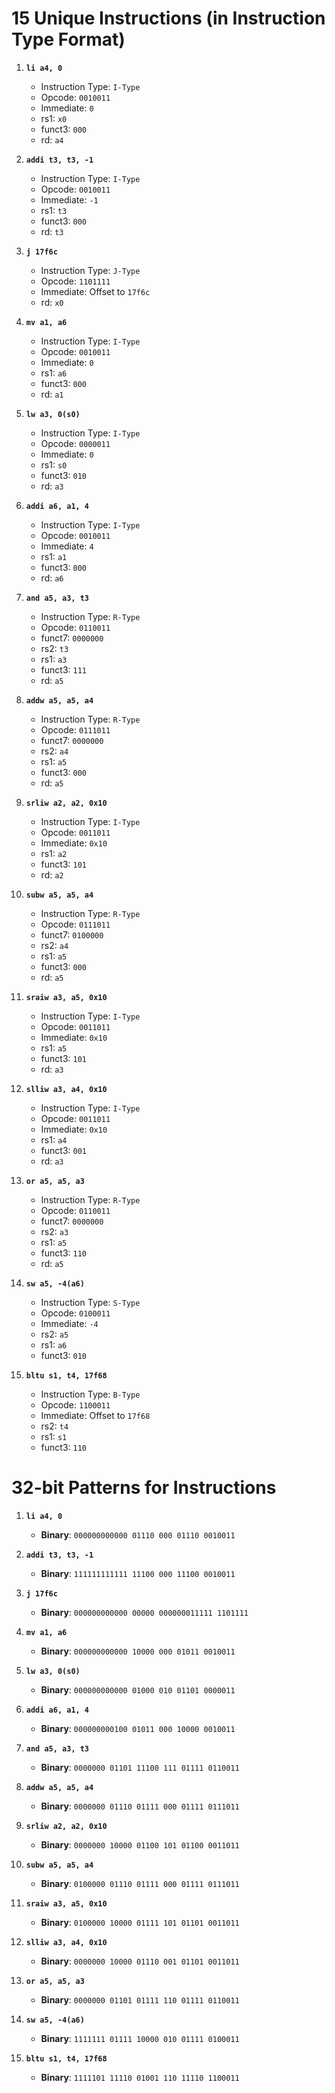 # 15 Unique Instructions (in Instruction Type Format)

1. **`li a4, 0`**
   - Instruction Type: `I-Type`
   - Opcode: `0010011`
   - Immediate: `0`
   - rs1: `x0`
   - funct3: `000`
   - rd: `a4`

2. **`addi t3, t3, -1`**
   - Instruction Type: `I-Type`
   - Opcode: `0010011`
   - Immediate: `-1`
   - rs1: `t3`
   - funct3: `000`
   - rd: `t3`

3. **`j 17f6c`**
   - Instruction Type: `J-Type`
   - Opcode: `1101111`
   - Immediate: Offset to `17f6c`
   - rd: `x0`

4. **`mv a1, a6`**
   - Instruction Type: `I-Type`
   - Opcode: `0010011`
   - Immediate: `0`
   - rs1: `a6`
   - funct3: `000`
   - rd: `a1`

5. **`lw a3, 0(s0)`**
   - Instruction Type: `I-Type`
   - Opcode: `0000011`
   - Immediate: `0`
   - rs1: `s0`
   - funct3: `010`
   - rd: `a3`

6. **`addi a6, a1, 4`**
   - Instruction Type: `I-Type`
   - Opcode: `0010011`
   - Immediate: `4`
   - rs1: `a1`
   - funct3: `000`
   - rd: `a6`

7. **`and a5, a3, t3`**
   - Instruction Type: `R-Type`
   - Opcode: `0110011`
   - funct7: `0000000`
   - rs2: `t3`
   - rs1: `a3`
   - funct3: `111`
   - rd: `a5`

8. **`addw a5, a5, a4`**
   - Instruction Type: `R-Type`
   - Opcode: `0111011`
   - funct7: `0000000`
   - rs2: `a4`
   - rs1: `a5`
   - funct3: `000`
   - rd: `a5`

9. **`srliw a2, a2, 0x10`**
   - Instruction Type: `I-Type`
   - Opcode: `0011011`
   - Immediate: `0x10`
   - rs1: `a2`
   - funct3: `101`
   - rd: `a2`

10. **`subw a5, a5, a4`**
    - Instruction Type: `R-Type`
    - Opcode: `0111011`
    - funct7: `0100000`
    - rs2: `a4`
    - rs1: `a5`
    - funct3: `000`
    - rd: `a5`

11. **`sraiw a3, a5, 0x10`**
    - Instruction Type: `I-Type`
    - Opcode: `0011011`
    - Immediate: `0x10`
    - rs1: `a5`
    - funct3: `101`
    - rd: `a3`

12. **`slliw a3, a4, 0x10`**
    - Instruction Type: `I-Type`
    - Opcode: `0011011`
    - Immediate: `0x10`
    - rs1: `a4`
    - funct3: `001`
    - rd: `a3`

13. **`or a5, a5, a3`**
    - Instruction Type: `R-Type`
    - Opcode: `0110011`
    - funct7: `0000000`
    - rs2: `a3`
    - rs1: `a5`
    - funct3: `110`
    - rd: `a5`

14. **`sw a5, -4(a6)`**
    - Instruction Type: `S-Type`
    - Opcode: `0100011`
    - Immediate: `-4`
    - rs2: `a5`
    - rs1: `a6`
    - funct3: `010`

15. **`bltu s1, t4, 17f68`**
    - Instruction Type: `B-Type`
    - Opcode: `1100011`
    - Immediate: Offset to `17f68`
    - rs2: `t4`
    - rs1: `s1`
    - funct3: `110`

# 32-bit Patterns for Instructions

1. **`li a4, 0`**
   - **Binary**: `000000000000 01110 000 01110 0010011`

2. **`addi t3, t3, -1`**
   - **Binary**: `111111111111 11100 000 11100 0010011`

3. **`j 17f6c`**
   - **Binary**: `000000000000 00000 000000011111 1101111`

4. **`mv a1, a6`**
   - **Binary**: `000000000000 10000 000 01011 0010011`

5. **`lw a3, 0(s0)`**
   - **Binary**: `000000000000 01000 010 01101 0000011`

6. **`addi a6, a1, 4`**
   - **Binary**: `000000000100 01011 000 10000 0010011`

7. **`and a5, a3, t3`**
   - **Binary**: `0000000 01101 11100 111 01111 0110011`

8. **`addw a5, a5, a4`**
   - **Binary**: `0000000 01110 01111 000 01111 0111011`

9. **`srliw a2, a2, 0x10`**
   - **Binary**: `0000000 10000 01100 101 01100 0011011`

10. **`subw a5, a5, a4`**
    - **Binary**: `0100000 01110 01111 000 01111 0111011`

11. **`sraiw a3, a5, 0x10`**
    - **Binary**: `0100000 10000 01111 101 01101 0011011`

12. **`slliw a3, a4, 0x10`**
    - **Binary**: `0000000 10000 01110 001 01101 0011011`

13. **`or a5, a5, a3`**
    - **Binary**: `0000000 01101 01111 110 01111 0110011`

14. **`sw a5, -4(a6)`**
    - **Binary**: `1111111 01111 10000 010 01111 0100011`

15. **`bltu s1, t4, 17f68`**
    - **Binary**: `1111101 11110 01001 110 11110 1100011`

